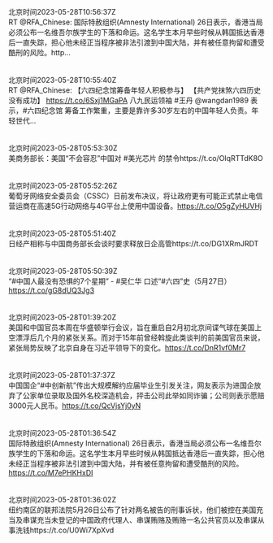 北京时间2023-05-28T10:56:37Z<br>RT @RFA_Chinese: 国际特赦组织(Amnesty International) 26日表示，香港当局必须公布一名维吾尔族学生的下落和命运。这名学生本月早些时候从韩国抵达香港后一直失踪，担心他未经正当程序被非法引渡到中国大陆，并有被任意拘留和遭受酷刑的风险。http…<br><br><br>北京时间2023-05-28T10:55:40Z<br>RT @RFA_Chinese: 【六四纪念馆筹备年轻人积极参与】
【共产党抹煞六四历史没有成功】
https://t.co/6Sxj1MGaPA
八九民运领袖 #王丹 @wangdan1989 表示，#六四纪念馆 筹备工作繁重，主要是靠许多30岁左右的中国年轻人负责。年轻世代…<br><br><br>北京时间2023-05-28T05:53:30Z<br>美商务部长：美国“不会容忍”中国对 #美光芯片 的禁令https://t.co/OIqRTTdK8O<br><br><br>北京时间2023-05-28T05:52:26Z<br>葡萄牙网络安全委员会（CSSC）日前发布决议，将让政府更有可能正式禁止电信营运商在高速5G行动网络与4G平台上使用中国设备。https://t.co/O5gZyHUVHj<br><br><br>北京时间2023-05-28T05:51:40Z<br>日经产相称与中国商务部长会谈时要求释放日企高管https://t.co/DG1XRmJRDT<br><br><br>北京时间2023-05-28T05:50:39Z<br>“#中国人最没有恐惧的7个星期” -  #吴仁华 口述“#六四”史（5月27日）https://t.co/gG8dUQ3Jg3<br><br><br>北京时间2023-05-28T01:39:20Z<br>美国和中国官员本周在华盛顿举行会议，旨在重启自2月初北京间谍气球在美国上空漂浮后几个月的紧张关系。而对于15年前曾经斡旋此类谈判的前美国官员来说，紧张局势反映了北京自身在习近平领导下的变化。https://t.co/DnR1vf0Mr7<br><br><br>北京时间2023-05-28T01:37:37Z<br>中国国企“#中创新航”传出大规模解约应届毕业生引发关注，网友表示为进国企放弃了公家单位录取及国外名校深造机会，抨击公司此举如同诈骗；公司则表示愿赔3000元人民币。https://t.co/QcVjsYj0yN<br><br><br>北京时间2023-05-28T01:36:54Z<br>国际特赦组织(Amnesty International) 26日表示，香港当局必须公布一名维吾尔族学生的下落和命运。这名学生本月早些时候从韩国抵达香港后一直失踪，担心他未经正当程序被非法引渡到中国大陆，并有被任意拘留和遭受酷刑的风险。https://t.co/M7ePHKHxDI<br><br><br>北京时间2023-05-28T01:36:02Z<br>纽约南区的联邦法院5月26日公布了针对两名被告的刑事诉状，他们被控在美国充当及串谋充当未登记的中国政府代理人、串谋贿赂及贿赂一名公共官员以及串谋从事洗钱https://t.co/U0Wi7XpXvd<br><br><br>